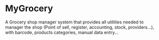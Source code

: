 # MyGrocery
A Grocery shop manager system that provides all utilities needed to manager the shop (Point of sell, register, accounting, stock, providers...), with barcode, products categories, manual data entry...  
